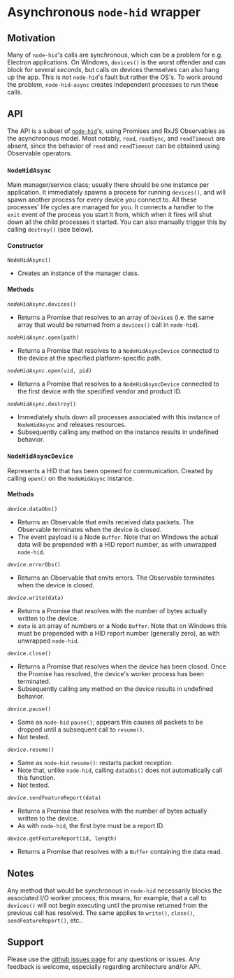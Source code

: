 Asynchronous `node-hid` wrapper
===============================

## Motivation

Many of `node-hid`'s calls are synchronous, which can be a problem for e.g. Electron applications. On Windows, `devices()` is the worst offender and can block for several *seconds*, but calls on devices themselves can also hang up the app. This is not `node-hid`'s fault but rather the OS's. To work around the problem, `node-hid-async` creates independent processes to run these calls.

## API

The API is a subset of [`node-hid`](https://github.com/node-hid/node-hid#complete-api)'s, using Promises and RxJS Observables as the asynchronous model. Most notably, `read`, `readSync`, and `readTimeout` are absent, since the behavior of `read` and `readTimeout` can be obtained using Observable operators.

### `NodeHidAsync`

Main manager/service class; usually there should be one instance per application. It immediately spawns a process for running `devices()`, and will spawn another process for every device you connect to. All these processes' life cycles are managed for you. It connects a handler to the `exit` event of the process you start it from, which when it fires will shut down all the child processes it started. You can also manually trigger this by calling `destroy()` (see below).

#### Constructor

`NodeHidAsync()`
*   Creates an instance of the manager class.

#### Methods

*`nodeHidAsync`*`.devices()`
*   Returns a Promise that resolves to an array of `Device`s (i.e. the same array that would be returned from a `devices()` call in `node-hid`).

*`nodeHidAsync`*`.open(path)`
*   Returns a Promise that resolves to a `NodeHidAsyncDevice` connected to the device at the specified platform-specific path.

*`nodeHidAsync`*`.open(vid, pid)`
*   Returns a Promise that resolves to a `NodeHidAsyncDevice` connected to the first device with the specified vendor and product ID.

*`nodeHidAsync`*`.destroy()`
*   Immediately shuts down all processes associated with this instance of `NodeHidAsync` and releases resources.
*   Subsequently calling any method on the instance results in undefined behavior.

### `NodeHidAsyncDevice`

Represents a HID that has been opened for communication. Created by calling `open()` on the `NodeHidAsync` instance.

#### Methods

*`device`*`.dataObs()`
*   Returns an Observable that emits received data packets. The Observable terminates when the device is closed.
*   The event payload is a Node `Buffer`. Note that on Windows the actual data will be prepended with a HID report number, as with unwrapped `node-hid`.

*`device`*`.errorObs()`
*   Returns an Observable that emits errors. The Observable terminates when the device is closed.

*`device`*`.write(data)`
*   Returns a Promise that resolves with the number of bytes actually written to the device.
*   `data` is an array of numbers or a Node `Buffer`. Note that on Windows this must be prepended with a HID report number (generally zero), as with unwrapped `node-hid`.

*`device`*`.close()`
*   Returns a Promise that resolves when the device has been closed. Once the Promise has resolved, the device's worker process has been terminated.
*   Subsequently calling any method on the device results in undefined behavior.

*`device`*`.pause()`
*   Same as `node-hid` `pause()`; appears this causes all packets to be dropped until a subsequent call to `resume()`.
*   Not tested.

*`device`*`.resume()`
*   Same as `node-hid` `resume()`: restarts packet reception.
*   Note that, unlike `node-hid`, calling `dataObs()` does not automatically call this function.
*   Not tested.

*`device`*`.sendFeatureReport(data)`
*   Returns a Promise that resolves with the number of bytes actually written to the device.
*   As with `node-hid`, the first byte must be a report ID.

*`device`*`.getFeatureReport(id, length)`
*   Returns a Promise that resolves with a `Buffer` containing the data read.

## Notes

Any method that would be synchronous in `node-hid` necessarily blocks the associated I/O worker process; this means, for example, that a call to `devices()` will not begin executing until the promise returned from the previous call has resolved. The same applies to `write()`, `close()`, `sendFeatureReport()`, etc..

## Support

Please use the [github issues page](https://github.com/hgmelectronics/node-hid-async/issues) for any questions or issues. Any feedback is welcome, especially regarding architecture and/or API.

